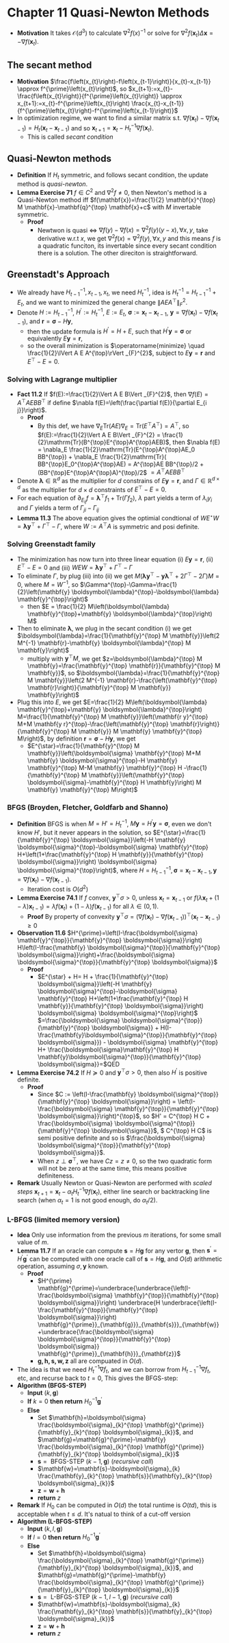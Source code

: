 # Chapter 11 Quasi-Newton Methods
- **Motivation** It takes $\mathcal{O}\left(d^{3}\right)$ to calculate $\nabla^2 f(x)^{-1}$ or solve for   $\nabla^{2} f\left(\mathbf{x}_{t}\right) \Delta \mathbf{x}=-\nabla f\left(\mathbf{x}_{t}\right)$.

## The secant method
- **Motivation** $\frac{f\left(x_{t}\right)-f\left(x_{t-1}\right)}{x_{t}-x_{t-1}} \approx f^{\prime}\left(x_{t}\right)$, so $x_{t+1}:=x_{t}-\frac{f\left(x_{t}\right)}{f^{\prime}\left(x_{t}\right)} \approx x_{t+1}:=x_{t}-f^{\prime}\left(x_{t}\right) \frac{x_{t}-x_{t-1}}{f^{\prime}\left(x_{t}\right)-f^{\prime}\left(x_{t-1}\right)}$
- In optimization regime, we want to find a similar matrix s.t. $\nabla f\left(\mathbf{x}_{t}\right)-\nabla f\left(\mathbf{x}_{t-1}\right)=H_{t}\left(\mathbf{x}_{t}-\mathbf{x}_{t-1}\right)$ and so $\mathbf{x}_{t+1}=\mathbf{x}_{t}-H_{t}^{-1} \nabla f\left(\mathbf{x}_{t}\right)$.
    - This is called *secant condition*

## Quasi-Newton methods
- **Definition** If $H_t$ symmetric, and follows secant condition, the update method is *quasi-newton*.
- **Lemma Exercise 71** $f\in C^2$ and $\nabla^2 f \neq 0$, then Newton's method is a Quasi-Newton method iff $f(\mathbf{x})=\frac{1}{2} \mathbf{x}^{\top} M \mathbf{x}-\mathbf{q}^{\top} \mathbf{x}+c$ with $M$ invertable symmetric.
    - **Proof**
        - Newtwon is quasi $\Leftrightarrow$ $\nabla f(y) - \nabla f(x) = \nabla^2 f(y)(y-x), \forall x,y$, take derivative w.r.t $x$, we get $\nabla^2 f(x) = \nabla^2 f(y), \forall x,y$ and this means $f$ is a quadratic funciton, its invertable since every secant condition there is a solution. The other direciton is straightforward.

## Greenstadt's Approach
- We already have $H^{-1}_{t-1}, x_{t-1}, x_{t}$, we need $H^{-1}_{t}$, idea is $H_{t}^{-1}=H_{t-1}^{-1}+E_{t}$, and we want to minimized the general change $\lVert A E A^{\top}\rVert _{F}^{2}$.
- Denote $H:=H_{t-1}^{-1}$, $H^{\prime} :=H_{t}^{-1}$, $E :=E_{t}$, $\boldsymbol{\sigma}:=\mathbf{x}_{t}-\mathbf{x}_{t-1}$, $\mathbf{y} =\nabla f\left(\mathbf{x}_{t}\right)-\nabla f\left(\mathbf{x}_{t-1}\right)$, and $\mathbf{r} =\boldsymbol{\sigma}-H \mathbf{y}$,
    - then the update formula is $H^{\prime}=H+E$, such that $H^{\prime} \mathbf{y}=\boldsymbol{\sigma}$ or equivalently $E \mathbf{y}=\mathbf{r}$,
    - so the overall minimization is $\operatorname{minimize} \quad \frac{1}{2}\lVert A E A^{\top}\rVert _{F}^{2}$, $\text { subject to } E \mathbf{y}=\mathbf{r}$ and $E^{\top}-E=0$.

### Solving with Lagrange multiplier
- **Fact 11.2** If $f(E):=\frac{1}{2}\Vert A E B\Vert _{F}^{2}$, then $\nabla f(E)=A^{\top} A E B B^{\top}$ if define $\nabla f(E)=\left(\frac{\partial f(E)}{\partial E_{i j}}\right)$.
    - **Proof**
        - By this def, we have $\nabla_{E} \mathrm{Tr}(AE) \nabla_{E} = \mathrm{Tr}(E^{\top}A^{\top}) = A^{\top}$, so $f(E):=\frac{1}{2}\Vert A E B\Vert _{F}^{2} = \frac{1}{2}\mathrm{Tr}(B^{\top}E^{\top}A^{\top}AEB)$, then $\nabla f(E) = \nabla_E \frac{1}{2}\mathrm{Tr}(E^{\top}A^{\top}AE_0 BB^{\top}) + \nabla_E \frac{1}{2}\mathrm{Tr}( BB^{\top}E_0^{\top}A^{\top}AE) = A^{\top}AE BB^{\top}/2 + (BB^{\top}E^{\top}A^{\top}A)^{\top}/2$ $= A^{\top}AE BB^{\top}$
- Denote $\boldsymbol{\lambda}\in\mathbb{R}^{d}$ as the multiplier for $d$ constrains of $E \mathbf{y}=\mathbf{r}$, and $\Gamma\in\mathbb{R}^{d\times d}$ as the multiplier for $d\times d$ constraints of $E^{\top}-E=0$.
- For each equation of $\partial_{E_{ij}} f = \boldsymbol{\lambda}^{\top}f_1 + \mathrm{Tr}(\Gamma f_2)$, $\lambda$ part yields a term of $\lambda_i y_i$ and $\Gamma$ yields a term of $\Gamma_{j i}-\Gamma_{i j}$
- **Lemma 11.3** The above equation gives the optimial condtional of $W E^{\star} W=\boldsymbol{\lambda} \mathbf{y}^{\top}+\Gamma^{\top}-\Gamma$, where $W:=A^{\top} A$ is symmetric and posi definite.

### Solving Greenstadt family
- The minimization has now turn into three linear equation (i) $E \mathbf{y}=\mathbf{r}$, (ii) $E^{\top}-E=0$ and (iii) $W E W =\boldsymbol{\lambda y}^{\top}+\Gamma^{\top}-\Gamma$
- To eliminate $\Gamma$, by plug (iii) into (ii) we get $M\left(\boldsymbol{\lambda} \mathbf{y}^{\top}-\mathbf{y} \boldsymbol{\lambda}^{\top}+2 \Gamma^{\top}-2 \Gamma\right) M=0$, where $M=W^{-1}$, so $\Gamma^{\top}-\Gamma=\frac{1}{2}\left(\mathbf{y} \boldsymbol{\lambda}^{\top}-\boldsymbol{\lambda} \mathbf{y}^{\top}\right)$
    - then $E = \frac{1}{2} M\left(\boldsymbol{\lambda} \mathbf{y}^{\top}+\mathbf{y} \boldsymbol{\lambda}^{\top}\right) M$
- Then to eliminate $\boldsymbol{\lambda}$, we plug in the secant condition (i) we get $\boldsymbol{\lambda}=\frac{1}{\mathbf{y}^{\top} M \mathbf{y}}\left(2 M^{-1} \mathbf{r}-\mathbf{y} \boldsymbol{\lambda}^{\top} M \mathbf{y}\right)$
    - multiply with $\mathbf{y}^{\top} M$, we get $z=\boldsymbol{\lambda}^{\top} M \mathbf{y}=\frac{\mathbf{y}^{\top} \mathbf{r}}{\mathbf{y}^{\top} M \mathbf{y}}$, so $\boldsymbol{\lambda}=\frac{1}{\mathbf{y}^{\top} M \mathbf{y}}\left(2 M^{-1} \mathbf{r}-\frac{\left(\mathbf{y}^{\top} \mathbf{r}\right)}{\mathbf{y}^{\top} M \mathbf{y}} \mathbf{y}\right)$
- Plug this into $E$, we get $E=\frac{1}{2} M\left(\boldsymbol{\lambda} \mathbf{y}^{\top}+\mathbf{y} \boldsymbol{\lambda}^{\top}\right) M=\frac{1}{\mathbf{y}^{\top} M \mathbf{y}}\left(\mathbf{r y}^{\top} M+M \mathbf{y r}^{\top}-\frac{\left(\mathbf{y}^{\top} \mathbf{r}\right)}{\mathbf{y}^{\top} M \mathbf{y}} M \mathbf{y} \mathbf{y}^{\top} M\right)$, by definition $\mathbf{r} =\boldsymbol{\sigma}-H \mathbf{y}$, we get
    - $E^{\star}=\frac{1}{\mathbf{y}^{\top} M \mathbf{y}}\left(\boldsymbol{\sigma} \mathbf{y}^{\top} M+M \mathbf{y} \boldsymbol{\sigma}^{\top}-H \mathbf{y} \mathbf{y}^{\top} M-M \mathbf{y} \mathbf{y}^{\top} H -\frac{1}{\mathbf{y}^{\top} M \mathbf{y}}\left(\mathbf{y}^{\top} \boldsymbol{\sigma}-\mathbf{y}^{\top} H \mathbf{y}\right) M \mathbf{y} \mathbf{y}^{\top} M\right)$

### BFGS (Broyden, Fletcher, Goldfarb and Shanno)
- **Definition** BFGS is when $M=H' = H_{t}^{-1}$, $M \mathbf{y}=H^{\prime} \mathbf{y}=\boldsymbol{\sigma}$, even we don't know $H'$, but it never appears in the solution, so $E^{\star}=\frac{1}{\mathbf{y}^{\top} \boldsymbol{\sigma}}\left(-H \mathbf{y} \boldsymbol{\sigma}^{\top}-\boldsymbol{\sigma} \mathbf{y}^{\top} H+\left(1+\frac{\mathbf{y}^{\top} H \mathbf{y}}{\mathbf{y}^{\top} \boldsymbol{\sigma}}\right) \boldsymbol{\sigma} \boldsymbol{\sigma}^{\top}\right)$, where $H=H_{t-1}^{-1}, \boldsymbol{\sigma}=\mathbf{x}_{t}-\mathbf{x}_{t-1}, \mathbf{y}=\nabla f\left(\mathbf{x}_{t}\right)-\nabla f\left(\mathbf{x}_{t-1}\right)$.
    - Iteration cost is $O(d^2)$
- **Lemma Exercise 74.1** If $f$ convex, $\mathbf{y}^{\top} \sigma>0$, unless $\mathbf{x}_{t}=\mathbf{x}_{t-1}$ or $f\left(\lambda \mathbf{x}_{t}+(1-\lambda) \mathbf{x}_{t-1}\right)=\lambda f\left(\mathbf{x}_{t}\right)+(1-\lambda) f\left(\mathbf{x}_{t-1}\right)$ for all $\lambda \in(0,1)$.
    - **Proof** By property of convexity $\mathbf{y}^{\top} \sigma = (\nabla f\left(\mathbf{x}_{t}\right)-\nabla f\left(\mathbf{x}_{t-1}\right))^{\top}(\mathbf{x}_{t}-\mathbf{x}_{t-1}) \geq 0$
- **Observation 11.6** $H^{\prime}=\left(I-\frac{\boldsymbol{\sigma} \mathbf{y}^{\top}}{\mathbf{y}^{\top} \boldsymbol{\sigma}}\right) H\left(I-\frac{\mathbf{y} \boldsymbol{\sigma}^{\top}}{\mathbf{y}^{\top} \boldsymbol{\sigma}}\right)+\frac{\boldsymbol{\sigma} \boldsymbol{\sigma}^{\top}}{\mathbf{y}^{\top} \boldsymbol{\sigma}}$
    - **Proof**
        - $E^{\star} + H= H + \frac{1}{\mathbf{y}^{\top} \boldsymbol{\sigma}}\left(-H \mathbf{y} \boldsymbol{\sigma}^{\top}-\boldsymbol{\sigma} \mathbf{y}^{\top} H+\left(1+\frac{\mathbf{y}^{\top} H \mathbf{y}}{\mathbf{y}^{\top} \boldsymbol{\sigma}}\right) \boldsymbol{\sigma} \boldsymbol{\sigma}^{\top}\right)$ $=\frac{\boldsymbol{\sigma} \boldsymbol{\sigma}^{\top}}{\mathbf{y}^{\top} \boldsymbol{\sigma}} + H(I-\frac{\mathbf{y}\boldsymbol{\sigma}^{\top}}{\mathbf{y}^{\top} \boldsymbol{\sigma}}) - \boldsymbol{\sigma} \mathbf{y}^{\top} H+ \frac{\boldsymbol{\sigma}\mathbf{y}^{\top} H \mathbf{y}\boldsymbol{\sigma}^{\top}}{\mathbf{y}^{\top} \boldsymbol{\sigma}}=$QED
- **Lemma Exercise 74.2** If $H \succeq 0$ and $\mathbf{y}^{\top} \sigma>0$, then also $H^{\prime}$ is positive definite. 
    - **Proof** 
        - Since $C := \left(I-\frac{\mathbf{y} \boldsymbol{\sigma}^{\top}}{\mathbf{y}^{\top} \boldsymbol{\sigma}}\right) = \left(I-\frac{\boldsymbol{\sigma} \mathbf{y}^{\top}}{\mathbf{y}^{\top} \boldsymbol{\sigma}}\right)^{\top}$, so $H' = C^{\top} H C + \frac{\boldsymbol{\sigma} \boldsymbol{\sigma}^{\top}}{\mathbf{y}^{\top} \boldsymbol{\sigma}}$, $ C^{\top} H C$ is semi positive definite and so is $\frac{\boldsymbol{\sigma} \boldsymbol{\sigma}^{\top}}{\mathbf{y}^{\top} \boldsymbol{\sigma}}$.
        - When $z\perp \boldsymbol{\sigma}^{\top}$, we have $Cz = z \neq 0$, so the two quadratic form will not be zero at the same time, this means positive definiteness.
- **Remark** Usually Newton or Quasi-Newton are performed with *scaled steps* $\mathbf{x}_{t+1}=\mathbf{x}_{t}-\alpha_{t} H_{t}^{-1} \nabla f\left(\mathbf{x}_{t}\right)$, either line search or backtracking line search (when $\alpha_t = 1$ is not good enough, do $\alpha_t/2$).

### L-BFGS (limited memory version)
- **Idea** Only use information from the previous $m$ iterations, for some small value of $m$.
- **Lemma 11.7** If an oracle can compute $\mathbf{s}=H \mathbf{g}$ for any vertor $\mathbf{g}$, then $\mathbf{s}^{\prime}=H^{\prime} \mathbf{g}^{\prime}$ can be computed with one oracle call of $\mathbf{s}=H \mathbf{g}$, and $O(d)$ arithmetic operation, assuming $\sigma,\mathbf{y}$ known.
    - **Proof** 
        - $H^{\prime} \mathbf{g}^{\prime}=\underbrace{\underbrace{\left(I-\frac{\boldsymbol{\sigma} \mathbf{y}^{\top}}{\mathbf{y}^{\top} \boldsymbol{\sigma}}\right) \underbrace{H \underbrace{\left(I-\frac{\mathbf{y}^{\top}}{\mathbf{y}^{\top} \boldsymbol{\sigma}}\right) \mathbf{g}^{\prime}}_{\mathbf{g}}}_{\mathbf{s}}}_{\mathbf{w}}+\underbrace{\frac{\boldsymbol{\sigma} \boldsymbol{\sigma}^{\top}}{\mathbf{y}^{\top} \boldsymbol{\sigma}} \mathbf{g}^{\prime}}_{\mathbf{h}}}_{\mathbf{z}}$
        - $\mathbf{g,h,s,w,z}$ all are compuated in $O(d)$.
- The idea is that we need $H_{t}^{-1}\nabla f_t$, and we can borrow from $H_{t-1}^{-1}\nabla f_t$, etc, and recurse back to $t=0$, This gives the BFGS-step:
- **Algorithm (BFGS-STEP)**
    - **Input** $(k,\mathbf{g})$
    - **If** $k=0$ **then return** $H_{0}^{-1} \mathbf{g}^{\prime}$
    - **Else**
        - Set $\mathbf{h}=\boldsymbol{\sigma} \frac{\boldsymbol{\sigma}_{k}^{\top} \mathbf{g}^{\prime}}{\mathbf{y}_{k}^{\top} \boldsymbol{\sigma}_{k}}$, and $\mathbf{g}=\mathbf{g}^{\prime}-\mathbf{y} \frac{\boldsymbol{\sigma}_{k}^{\top} \mathbf{g}^{\prime}}{\mathbf{y}_{k}^{\top} \boldsymbol{\sigma}_{k}}$
        - $\mathbf{s}=\text { BFGS-STEP }(k-1, \mathbf{g})$ (*recursive call*)
        - $\mathbf{w}=\mathbf{s}-\boldsymbol{\sigma}_{k} \frac{\mathbf{y}_{k}^{\top} \mathbf{s}}{\mathbf{y}_{k}^{\top} \boldsymbol{\sigma}_{k}}$
        - $\mathbf{z}=\mathbf{w}+\mathbf{h}$
        - **return** $z$
- **Remark** If $H_0$ can be computed in $O(d)$ the total runtime is $O(t d)$, this is acceptable when $t\leq d$. It's natual to think of a cut-off version
- **Algorithm (L-BFGS-STEP)**
    - **Input** $(k,l,\mathbf{g})$
    - **If** $l=0$ **then return** $H_{0}^{-1} \mathbf{g}^{\prime}$
    - **Else**
        - Set $\mathbf{h}=\boldsymbol{\sigma} \frac{\boldsymbol{\sigma}_{k}^{\top} \mathbf{g}^{\prime}}{\mathbf{y}_{k}^{\top} \boldsymbol{\sigma}_{k}}$, and $\mathbf{g}=\mathbf{g}^{\prime}-\mathbf{y} \frac{\boldsymbol{\sigma}_{k}^{\top} \mathbf{g}^{\prime}}{\mathbf{y}_{k}^{\top} \boldsymbol{\sigma}_{k}}$
        - $\mathbf{s}=\text { L-BFGS-STEP }(k-1, l-1, \mathbf{g})$ (*recursive call*)
        - $\mathbf{w}=\mathbf{s}-\boldsymbol{\sigma}_{k} \frac{\mathbf{y}_{k}^{\top} \mathbf{s}}{\mathbf{y}_{k}^{\top} \boldsymbol{\sigma}_{k}}$
        - $\mathbf{z}=\mathbf{w}+\mathbf{h}$
        - **return** $z$
